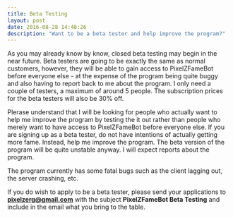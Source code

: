 ```yaml
---
title: Beta Testing
layout: post
date: 2016-08-28 14:48:26
description: "Want to be a beta tester and help improve the program?"
---
```


As you may already know by know, closed beta testing may begin in the near future. Beta testers are going to be exactly the same as normal customers, however, they will be able to gain access to PixelZFameBot before everyone else - at the expense of the program being quite buggy and also having to report back to me about the program. I only need a couple of testers, a maximum of around 5 people. The subscription prices for the beta testers will also be 30% off.

Plerase understand that I will be looking for people who actually want to help me improve the program by testing the it out rather than people who merely want to have access to PixelZFameBot before everyone else. If you are signing up as a beta tester, do not have intentions of actually getting more fame. Instead, help me improve the program. The beta version of the program will be quite unstable anyway. I will expect reports about the program.

The program currently has some fatal bugs such as the client lagging out, the server crashing, etc.

If you do wish to apply to be a beta tester, please send your applications to <strong>pixelzerg@gmail.com</strong> with the subject <strong>PixelZFameBot Beta Testing</strong> and include in the email what you bring to the table.